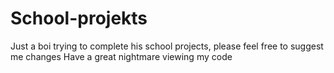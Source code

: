 # School-projekts
Just a boi trying to complete his school projects, please feel free to suggest me changes
Have a great nightmare viewing my code
